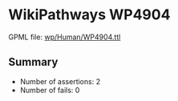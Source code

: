 # WikiPathways WP4904

GPML file: [wp/Human/WP4904.ttl](wp/Human/WP4904.ttl)

## Summary

* Number of assertions: 2
* Number of fails: 0
